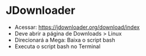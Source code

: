 # JDownloader

- Acessar: https://jdownloader.org/download/index
- Deve abrir a página de Downloads > Linux
- Direcionará a Mega: Baixa o script bash
- Executa o script bash no Terminal



